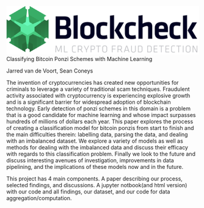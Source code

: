 ![alt text](https://raw.githubusercontent.com/seanconeys/Bitcoin_Ponzi_ml/master/images/blockcheck.png)
Classifying Bitcoin Ponzi Schemes with Machine Learning   

Jarred van de Voort, Sean Coneys  

The invention of cryptocurrencies has created new opportunities for criminals to leverage a variety of traditional scam techniques. Fraudulent activity associated with cryptocurrency is experiencing explosive growth and is a significant barrier for widespread adoption of blockchain technology. Early detection of ponzi schemes in this domain is a problem that is a good candidate for machine learning and whose impact surpasses hundreds of millions of dollars each year. This paper explores the process of creating a classification model for bitcoin ponzis from start to finish and the main difficulties therein: labelling data, parsing the data, and dealing with an imbalanced dataset. We explore a variety of models as well as methods for dealing with the imbalanced data and discuss their efficacy with regards to this classification problem. Finally we look to the future and discuss interesting avenues of investigation, improvements in data pipelining, and the implications of these models now and in the future.

This project has 4 main components. A paper describing our process, selected findings, and discussions. A jupyter notbook(and html version) with our code and all findings, our dataset, and our code for data aggregation/computation.
